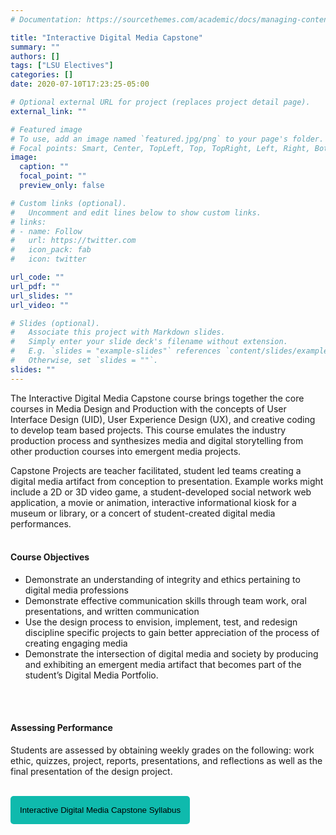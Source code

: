 ```yaml
---
# Documentation: https://sourcethemes.com/academic/docs/managing-content/

title: "Interactive Digital Media Capstone"
summary: ""
authors: []
tags: ["LSU Electives"]
categories: []
date: 2020-07-10T17:23:25-05:00

# Optional external URL for project (replaces project detail page).
external_link: ""

# Featured image
# To use, add an image named `featured.jpg/png` to your page's folder.
# Focal points: Smart, Center, TopLeft, Top, TopRight, Left, Right, BottomLeft, Bottom, BottomRight.
image:
  caption: ""
  focal_point: ""
  preview_only: false

# Custom links (optional).
#   Uncomment and edit lines below to show custom links.
# links:
# - name: Follow
#   url: https://twitter.com
#   icon_pack: fab
#   icon: twitter

url_code: ""
url_pdf: ""
url_slides: ""
url_video: ""

# Slides (optional).
#   Associate this project with Markdown slides.
#   Simply enter your slide deck's filename without extension.
#   E.g. `slides = "example-slides"` references `content/slides/example-slides.md`.
#   Otherwise, set `slides = ""`.
slides: ""
---
```

The Interactive Digital Media Capstone course brings together the core courses in Media Design and Production with the concepts of User Interface Design (UID), User Experience Design (UX), and creative coding to develop team based projects. This course emulates the industry production process and synthesizes media and digital storytelling from other production courses into emergent media projects.  

Capstone Projects are teacher facilitated, student led teams creating a digital media artifact from conception to presentation. Example works might include a 2D or 3D video game, a student-developed social network web application, a movie or animation, interactive informational kiosk for a museum or library, or a concert of student-created digital media performances. 
<br>
<br>

#### Course Objectives 
- Demonstrate an understanding of integrity and ethics pertaining to digital media professions 
- Demonstrate effective communication skills through team work, oral presentations, and written communication 
- Use the design process to envision, implement, test, and redesign discipline specific projects to gain better appreciation of the process of creating engaging media 
- Demonstrate the intersection of digital media and society by producing and exhibiting an emergent media artifact that becomes part of the student’s Digital Media Portfolio. 
<br>
<br>

#### Assessing Performance 
 
Students are assessed by obtaining weekly grades on the following: work ethic, quizzes, project, reports, presentations, and reflections as well as the final presentation of the design project.
<br>
<br>

<a href="../../home/downloads/IDMCapstone.pdf" target="_blank"> <button style= "background-color:#0fbaad; border: none ; border-radius: 5px; padding: 15px"> Interactive Digital Media Capstone Syllabus </button></a>